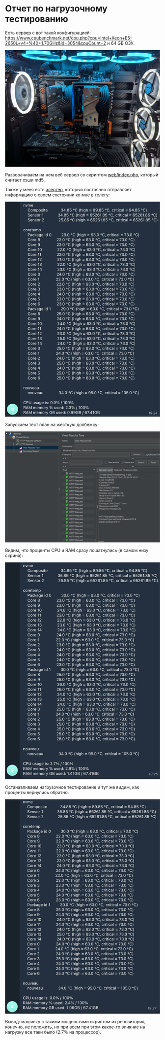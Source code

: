 # Отчет по нагрузочному тестированию

Есть сервер с вот такой конфигурацией: <https://www.cpubenchmark.net/cpu.php?cpu=Intel+Xeon+E5-2650L+v4+%40+1.70GHz&id=3054&cpuCount=2> и 64 GB ОЗУ.

![Сервер](/screens/1.jpeg "Сервер")

Разворачиваем на нем веб сервер со скриптом [web/index.php](https://github.com/KostikShutov/test-cases/blob/main/web/index.php), который считает хэши md5.

Также у меня есть [алертер](https://github.com/KostikShutov/tg-info-alerter), который постоянно отправляет информацию о своем состоянии ко мне в телегу:

![Состояние покоя](/screens/2.png "Состояние покоя")

Запускаем тест план на жесткую долбежку:

![Запускаем тест план](/screens/3.png "Запускаем тест план")

Видим, что проценты CPU и RAM сразу пошатнулись (в самом низу скрина):

![Под нагрузкой](/screens/4.png "Под нагрузкой")

Останавливаем нагрузочное тестирование и тут же видим, как проценты вернулись обратно:

![Снова состояние покоя](/screens/5.png "Снова состояние покоя")

Вывод: машинку с такими мощностями скриптом из репозитория, конечно, не положить, но при всем при этом какое-то влияние на нагрузку все таки было (2.7% на процессор).

